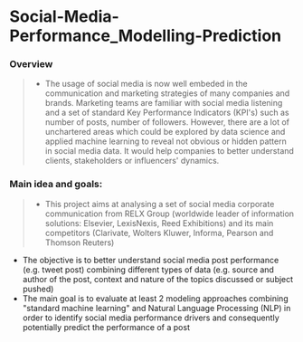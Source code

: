 # Social-Media-Performance_Modelling-Prediction
### Overview
> * The usage of social media is now well embeded in the communication and marketing strategies of many companies and brands. Marketing teams are familiar with social media listening and a set of standard Key Performance Indicators (KPI's) such as number of posts, number of followers. However, there are a lot of unchartered areas which could be explored by data science and applied machine learning to reveal not obvious or hidden pattern in social media data. It would help companies to better understand clients, stakeholders or influencers' dynamics.

### Main idea and goals:
> * This project aims at analysing a set of social media corporate communication from RELX Group (worldwide leader of information solutions: Elsevier, LexisNexis, Reed Exhibitions) and its main competitors (Clarivate, Wolters Kluwer, Informa, Pearson and Thomson Reuters)
* The objective is to better understand social media post performance (e.g. tweet post) combining different types of data (e.g. source and author of the post, context and nature of the topics discussed or subject pushed)
* The main goal is to evaluate at least 2 modeling approaches combining "standard machine learning" and Natural Language Processing (NLP) in order to identify social media performance drivers and consequently potentially predict the performance of a post
